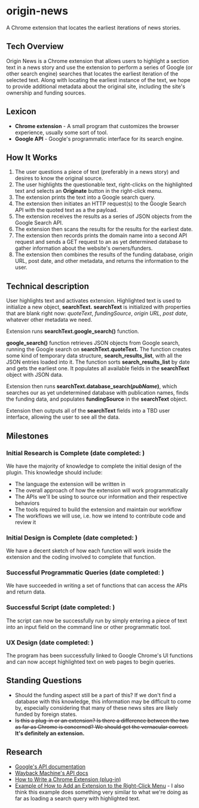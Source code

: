 # origin-news
A Chrome extension that locates the earliest iterations of news stories.

## Tech Overview

Origin News is a Chrome extension that allows users to highlight a section text in a news story and use the extension to perform a series of Google (or other search engine) searches that locates the earliest iteration of the selected text. Along with locating the earliest instance of the text, we hope to provide additional metadata about the original site, including the site's ownership and funding sources.

## Lexicon

* **Chrome extension** - A small program that customizes the browser experience, usually some sort of tool.
* **Google API** - Google's programmatic interface for its search engine.

## How It Works

1. The user questions a piece of text (preferably in a news story) and desires to know the original source.
2. The user highlights the questionable text, right-clicks on the highlighted text and selects an **Originate** button in the right-click menu.
3. The extension prints the text into a Google search query.
4. The extension then initiates an HTTP request(s) to the Google Search API with the quoted text as a the payload.
5. The extension receives the results as a series of JSON objects from the Google Search API.
6. The extension then scans the results for the results for the earliest date.
7. The extension then records prints the domain name into a second API request and sends a GET request to an as yet determined database to gather information about the website's owners/funders.
8. The extension then combines the results of the funding database, origin URL, post date, and other metadata, and returns the information to the user.

## Technical description

User highlights text and activates extension. Highlighted text is used to initialize a new object, **searchText.** **searchText** is initialized with properties that are blank right now: *quoteText*, *fundingSource*, *origin URL*, *post date*, whatever other metadata we need.

Extension runs **searchText.google_search()** function. 

**google_search()** function retrieves JSON objects from Google search, running the Google search on **searchText.quoteText.** The function creates some kind of temporary data structure, **search_results_list**, with all the JSON entries loaded into it. The function sorts **search_results_list** by date and gets the earliest one. It populates all available fields in the **searchText** object with JSON data. 

Extension then runs **searchText.database_search(_pubName_)**, which searches our as yet undetermined database with publication names, finds the funding data, and populates **fundingSource** in the **searchText** object.

Extension then outputs all of the **searchText** fields into a TBD user interface, allowing the user to see all the data.

## Milestones

### Initial Research is Complete (date completed: )
We have the majority of knowledge to complete the initial design of the plugin. This knowledge should include:

* The language the extension will be written in
* The overall approach of how the extension will work programmatically
* The APIs we'll be using to source our information and their respective behaviors
* The tools required to build the extension and maintain our workflow
* The workflows we will use, i.e. how we intend to contribute code and review it

### Initial Design is Complete (date completed: )
We have a decent sketch of how each function will work inside the extension and the coding involved to complete that function.

### Successful Programmatic Queries (date completed: )
We have succeeded in writing a set of functions that can access the APIs and return data.

### Successful Script (date completed: )
The script can now be successfully run by simply entering a piece of text into an input field on the command line or other programmatic tool.

### UX Design (date completed: )
The program has been successfully linked to Google Chrome's UI functions and can now accept highlighted text on web pages to begin queries.

## Standing Questions
* Should the funding aspect still be a part of this? If we don't find a database with this knowledge, this information may be difficult to come by, especially considering that many of these news sites are likely funded by foreign states.
* ~~Is this a plug-in or an extension? Is there a difference between the two as far as Chrome is concerned? We should get the vernacular correct.~~ **It's definitely an extension.**

## Research
* [Google's API documentation](https://developers.google.com/custom-search/v1/using_rest)
* [Wayback Machine's API docs](https://archive.org/help/wayback_api.php)
* [How to Write a Chrome Extension (plug-in)](https://developer.chrome.com/extensions/getstarted)
* [Example of How to Add an Extension to the Right-Click Menu](https://stackoverflow.com/questions/5193350/chrome-extension-append-functions-to-right-click-menu) - I also think this example does something very similar to what we're doing as far as loading a search query with highlighted text.

